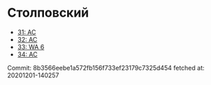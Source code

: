 # Столповский
- [31: AC](31.md)
- [32: AC](32.md)
- [33: WA 6](33.md)
- [34: AC](34.md)

Commit: 8b3566eebe1a572fb156f733ef23179c7325d454
 fetched at: 20201201-140257

